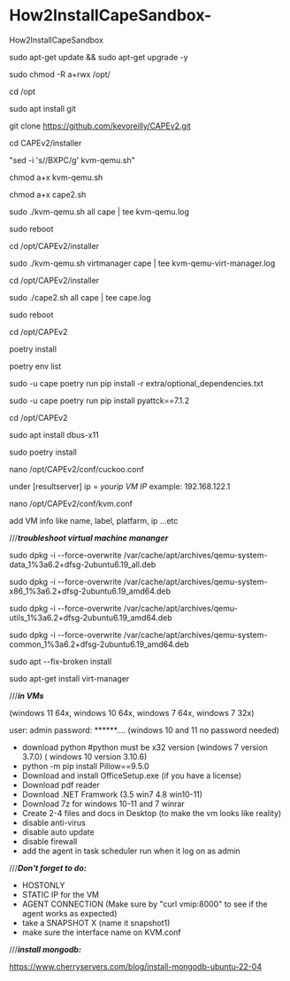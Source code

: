 # How2InstallCapeSandbox-
How2InstallCapeSandbox 

sudo apt-get update && sudo apt-get upgrade -y

sudo chmod -R a+rwx /opt/

cd /opt

sudo apt install git

git clone https://github.com/kevoreilly/CAPEv2.git

cd CAPEv2/installer

"sed -i 's/<WOOT>/BXPC/g' kvm-qemu.sh"

chmod a+x kvm-qemu.sh

chmod a+x cape2.sh

sudo ./kvm-qemu.sh all cape | tee kvm-qemu.log

sudo reboot

cd /opt/CAPEv2/installer

sudo ./kvm-qemu.sh virtmanager cape | tee kvm-qemu-virt-manager.log

cd /opt/CAPEv2/installer

sudo ./cape2.sh all cape | tee cape.log

sudo reboot

cd /opt/CAPEv2

poetry install

poetry env list

sudo -u cape poetry run pip install -r extra/optional_dependencies.txt

sudo -u cape poetry run pip install pyattck==7.1.2

cd /opt/CAPEv2

sudo apt install dbus-x11

sudo poetry install

nano /opt/CAPEv2/conf/cuckoo.conf

under [resultserver]
ip = *yourip VM IP* example: 192.168.122.1

nano /opt/CAPEv2/conf/kvm.conf

add VM info like name, label, platfarm, ip ...etc




///***troubleshoot virtual machine mananger***

sudo dpkg -i --force-overwrite /var/cache/apt/archives/qemu-system-data_1%3a6.2+dfsg-2ubuntu6.19_all.deb

sudo dpkg -i --force-overwrite /var/cache/apt/archives/qemu-system-x86_1%3a6.2+dfsg-2ubuntu6.19_amd64.deb

sudo dpkg -i --force-overwrite /var/cache/apt/archives/qemu-utils_1%3a6.2+dfsg-2ubuntu6.19_amd64.deb

sudo dpkg -i --force-overwrite /var/cache/apt/archives/qemu-system-common_1%3a6.2+dfsg-2ubuntu6.19_amd64.deb

sudo apt --fix-broken install

sudo apt-get install virt-manager




///***in VMs***

(windows 11 64x, windows 10 64x, windows 7 64x, windows 7 32x)

user: admin
password: ******.... (windows 10 and 11 no password needed)

- download python #python must be x32 version (windows 7 version 3.7.0) ( windows 10 version 3.10.6)
- python -m pip install Pillow==9.5.0
- Download and install OfficeSetup.exe (if you have a license) 
- Download pdf reader
- Download .NET Framwork (3.5 win7 4.8 win10-11)
- Download 7z for windows 10-11 and 7 winrar
- Create 2-4 files and docs in Desktop (to make the vm looks like reality)
- disable anti-virus
- disable auto update
- disable firewall
- add the agent in task scheduler run when it log on as admin




///***Don't forget to do:***

- HOSTONLY
- STATIC IP for the VM
- AGENT CONNECTION (Make sure by "curl vmip:8000" to see if the agent works as expected)
- take a SNAPSHOT X (name it snapshot1)
- make sure the interface name on KVM.conf 




///***install mongodb:***

https://www.cherryservers.com/blog/install-mongodb-ubuntu-22-04
